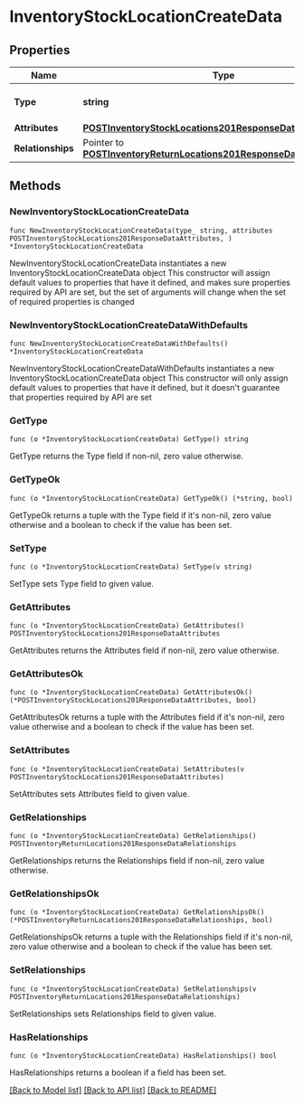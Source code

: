 # InventoryStockLocationCreateData

## Properties

Name | Type | Description | Notes
------------ | ------------- | ------------- | -------------
**Type** | **string** | The resource&#39;s type | [default to "inventory_stock_locations"]
**Attributes** | [**POSTInventoryStockLocations201ResponseDataAttributes**](POSTInventoryStockLocations201ResponseDataAttributes.md) |  | 
**Relationships** | Pointer to [**POSTInventoryReturnLocations201ResponseDataRelationships**](POSTInventoryReturnLocations201ResponseDataRelationships.md) |  | [optional] 

## Methods

### NewInventoryStockLocationCreateData

`func NewInventoryStockLocationCreateData(type_ string, attributes POSTInventoryStockLocations201ResponseDataAttributes, ) *InventoryStockLocationCreateData`

NewInventoryStockLocationCreateData instantiates a new InventoryStockLocationCreateData object
This constructor will assign default values to properties that have it defined,
and makes sure properties required by API are set, but the set of arguments
will change when the set of required properties is changed

### NewInventoryStockLocationCreateDataWithDefaults

`func NewInventoryStockLocationCreateDataWithDefaults() *InventoryStockLocationCreateData`

NewInventoryStockLocationCreateDataWithDefaults instantiates a new InventoryStockLocationCreateData object
This constructor will only assign default values to properties that have it defined,
but it doesn't guarantee that properties required by API are set

### GetType

`func (o *InventoryStockLocationCreateData) GetType() string`

GetType returns the Type field if non-nil, zero value otherwise.

### GetTypeOk

`func (o *InventoryStockLocationCreateData) GetTypeOk() (*string, bool)`

GetTypeOk returns a tuple with the Type field if it's non-nil, zero value otherwise
and a boolean to check if the value has been set.

### SetType

`func (o *InventoryStockLocationCreateData) SetType(v string)`

SetType sets Type field to given value.


### GetAttributes

`func (o *InventoryStockLocationCreateData) GetAttributes() POSTInventoryStockLocations201ResponseDataAttributes`

GetAttributes returns the Attributes field if non-nil, zero value otherwise.

### GetAttributesOk

`func (o *InventoryStockLocationCreateData) GetAttributesOk() (*POSTInventoryStockLocations201ResponseDataAttributes, bool)`

GetAttributesOk returns a tuple with the Attributes field if it's non-nil, zero value otherwise
and a boolean to check if the value has been set.

### SetAttributes

`func (o *InventoryStockLocationCreateData) SetAttributes(v POSTInventoryStockLocations201ResponseDataAttributes)`

SetAttributes sets Attributes field to given value.


### GetRelationships

`func (o *InventoryStockLocationCreateData) GetRelationships() POSTInventoryReturnLocations201ResponseDataRelationships`

GetRelationships returns the Relationships field if non-nil, zero value otherwise.

### GetRelationshipsOk

`func (o *InventoryStockLocationCreateData) GetRelationshipsOk() (*POSTInventoryReturnLocations201ResponseDataRelationships, bool)`

GetRelationshipsOk returns a tuple with the Relationships field if it's non-nil, zero value otherwise
and a boolean to check if the value has been set.

### SetRelationships

`func (o *InventoryStockLocationCreateData) SetRelationships(v POSTInventoryReturnLocations201ResponseDataRelationships)`

SetRelationships sets Relationships field to given value.

### HasRelationships

`func (o *InventoryStockLocationCreateData) HasRelationships() bool`

HasRelationships returns a boolean if a field has been set.


[[Back to Model list]](../README.md#documentation-for-models) [[Back to API list]](../README.md#documentation-for-api-endpoints) [[Back to README]](../README.md)


